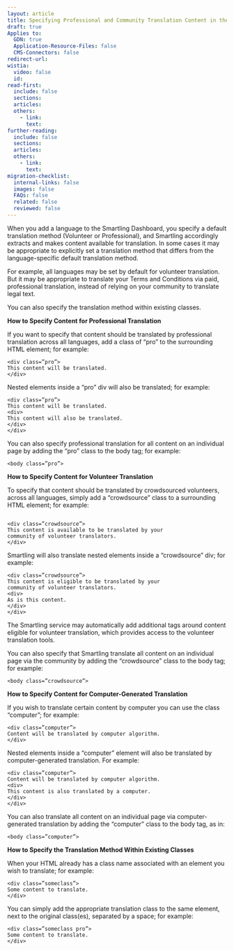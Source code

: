 ```yaml
---
layout: article
title: Specifying Professional and Community Translation Content in the GDN
draft: true
Applies to:
  GDN: true
  Application-Resource-Files: false
  CMS-Connectors: false
redirect-url:
wistia:
  video: false
  id:
read-first:
  include: false
  sections:
  articles:
  others:
    - link:
      text:
further-reading:
  include: false
  sections:
  articles:
  others:
    - link:
      text:
migration-checklist:
  internal-links: false
  images: false
  FAQs: false
  related: false
  reviewed: false
---
```


When you add a language to the Smartling Dashboard, you specify a default translation method (Volunteer or Professional), and Smartling accordingly extracts and makes content available for translation. In some cases it may be appropriate to explicitly set a translation method that differs from the language-specific default translation method.

For example, all languages may be set by default for volunteer translation. But it may be appropriate to translate your Terms and Conditions via paid, professional translation, instead of relying on your community to translate legal text.

You can also specify the translation method within existing classes.

**How to Specify Content for Professional Translation**

If you want to specify that content should be translated by professional translation across all languages, add a class of “pro” to the surrounding HTML element; for example:

~~~
<div class=”pro”>
This content will be translated.
</div>
~~~

Nested elements inside a “pro” div will also be translated; for example:

~~~
<div class=”pro”>
This content will be translated.
<div>
This content will also be translated.
</div>
</div>
~~~


You can also specify professional translation for all content on an individual page by adding the “pro” class to the body tag; for example:

~~~
<body class=”pro”>
~~~


**How to Specify Content for Volunteer Translation**

To specify that content should be translated by crowdsourced volunteers, across all languages, simply add a “crowdsource” class to a surrounding HTML element; for example:  

~~~

<div class=”crowdsource”>
This content is available to be translated by your
community of volunteer translators.
</div>
~~~


Smartling will also translate nested elements inside a “crowdsource” div; for example:  

~~~
<div class=”crowdsource”>
This content is eligible to be translated by your
community of volunteer translators.
<div>
As is this content.
</div>
</div> 
~~~

The Smartling service may automatically add additional tags around content eligible for volunteer translation, which provides access to the volunteer translation tools.

You can also specify that Smartling translate all content on an individual page via the community by adding the “crowdsource” class to the body tag; for example:

~~~
<body class=”crowdsource”>
~~~

**How to Specify Content for Computer-Generated Translation**

If you wish to translate certain content by computer you can use the class “computer”; for example:

~~~
<div class=”computer”>
Content will be translated by computer algorithm.
</div>
~~~

Nested elements inside a “computer” element will also be translated by computer-generated translation. For example:

~~~
<div class=”computer”>
Content will be translated by computer algorithm.
<div>
This content is also translated by a computer.
</div>
</div>
~~~

You can also translate all content on an individual page via computer-generated translation by adding the “computer” class to the body tag, as in:

~~~
<body class=”computer”>
~~~

**How to Specify the Translation Method Within Existing Classes**

When your HTML already has a class name associated with an element you wish to translate; for example:

~~~
<div class=”someclass”>
Some content to translate.
</div>
~~~

You can simply add the appropriate translation class to the same element, next to the original class(es), separated by a space; for example:


~~~
<div class=”someclass pro”>
Some content to translate.
</div>
~~~
